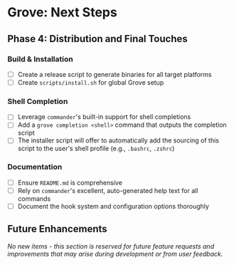 # Grove: Next Steps

## Phase 4: Distribution and Final Touches

### Build & Installation
- [ ] Create a release script to generate binaries for all target platforms
- [ ] Create `scripts/install.sh` for global Grove setup

### Shell Completion
- [ ] Leverage `commander`'s built-in support for shell completions
- [ ] Add a `grove completion <shell>` command that outputs the completion script
- [ ] The installer script will offer to automatically add the sourcing of this script to the user's shell profile (e.g., `.bashrc`, `.zshrc`)

### Documentation
- [ ] Ensure `README.md` is comprehensive
- [ ] Rely on `commander`'s excellent, auto-generated help text for all commands
- [ ] Document the hook system and configuration options thoroughly

## Future Enhancements

*No new items - this section is reserved for future feature requests and improvements that may arise during development or from user feedback.*